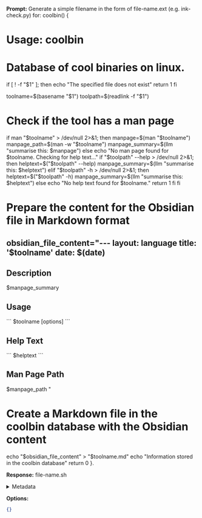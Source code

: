 **Prompt:**
Generate a simple filename in the form of file-name.ext (e.g. ink-check.py) for: coolbin() {
  # Usage: coolbin <file>
  # Database of cool binaries on linux.
  
  if [ ! -f "$1" ]; then
    echo "The specified file does not exist"
    return 1
  fi

  toolname=$(basename "$1")
  toolpath=$(readlink -f "$1")
  
  # Check if the tool has a man page
  if man "$toolname" > /dev/null 2>&1; then 
    manpage=$(man "$toolname")
    manpage_path=$(man -w "$toolname")
    manpage_summary=$(llm "summarise this: $manpage")
  else
    echo "No man page found for $toolname. Checking for help text..."
    if "$toolpath" --help > /dev/null 2>&1; then
      helptext=$("$toolpath" --help)
      manpage_summary=$(llm "summarise this: $helptext")
    elif "$toolpath" -h > /dev/null 2>&1; then
      helptext=$("$toolpath" -h)
      manpage_summary=$(llm "summarise this: $helptext")
    else
      echo "No help text found for $toolname."
      return 1
    fi
  fi

  # Prepare the content for the Obsidian file in Markdown format
  obsidian_file_content="---
layout: language
title:  '$toolname'
date:   $(date)
---

## Description

$manpage_summary

## Usage

\`\`\`
$toolname [options]
\`\`\`

## Help Text

\`\`\`
$helptext
\`\`\`

## Man Page Path

$manpage_path
"

  # Create a Markdown file in the coolbin database with the Obsidian content
  echo "$obsidian_file_content" > "$toolname.md"
  echo "Information stored in the coolbin database"
  return 0
}.

**Response:**
file-name.sh

<details><summary>Metadata</summary>

- Duration: 1071 ms
- Datetime: 2023-07-14T19:56:01.562843
- Model: gpt-3.5-turbo-0613

</details>

**Options:**
```json
{}
```

